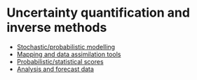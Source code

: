 # Uncertainty quantification and inverse methods

  * [Stochastic/probabilistic modelling](uncertainty-quantification-inverse-methods/stochastic-probabilistic-modelling.md)
  * [Mapping and data assimilation tools](uncertainty-quantification-inverse-methods/mapping-data-assimilation-tools.md)
  * [Probabilistic/statistical scores](uncertainty-quantification-inverse-methods/probabilistic-statistical-scores.md)
  * [Analysis and forecast data](uncertainty-quantification-inverse-methods/analysis-forecast-data.md)

